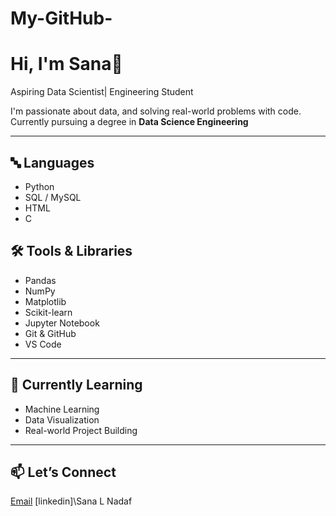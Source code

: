 # My-GitHub-
# Hi, I'm Sana👋

Aspiring Data Scientist| Engineering Student

I'm passionate about data, and solving real-world problems with code.  
Currently pursuing a degree in **Data Science Engineering**

---

## 🔤 Languages
- Python  
- SQL / MySQL  
- HTML  
- C

## 🛠️ Tools & Libraries
- Pandas  
- NumPy  
- Matplotlib  
- Scikit-learn  
- Jupyter Notebook  
- Git & GitHub  
- VS Code

---

## 🌱 Currently Learning
- Machine Learning  
- Data Visualization  
- Real-world Project Building

---

## 📫 Let’s Connect
[Email](sanalnadaf786@gmail.com)
[linkedin]\Sana L Nadaf
